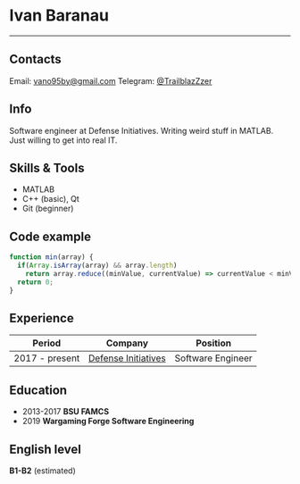 # Ivan Baranau
---
## Contacts
Email:			vano95by@gmail.com
Telegram:		[@TrailblazZzer]

## Info
Software engineer at Defense Initiatives. Writing weird stuff in MATLAB.
Just willing to get into real IT.

## Skills & Tools
* MATLAB
* C++ (basic), Qt
* Git (beginner)

## Code example
```javascript
function min(array) {
  if(Array.isArray(array) && array.length)
    return array.reduce((minValue, currentValue) => currentValue < minValue ? minValue = currentValue : minValue, Infinity);
  return 0;
}
```

## Experience
| Period | Company | Position |
| ------ | ------- | -------- |
| 2017 - present | [Defense Initiatives][DI] | Software Engineer |

## Education
* 2013-2017 **BSU FAMCS**
* 2019 **Wargaming Forge Software Engineering**

## English level
**B1-B2** (estimated)

[@TrailblazZzer]: <https://t.me/TrailblazZzer>
[DI]: <https://defin.by/>
